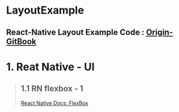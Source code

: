 LayoutExample
===
React-Native Layout Example Code : [Origin-GitBook](https://g6ling.gitbooks.io/react-native-tutorial-korean/1-3ko.html)
---

# 1. Reat Native - UI
> ## 1.1 RN flexbox - 1
> [React Native Docs: FlexBox](https://reactnative.dev/docs/flexbox#__docusaurus)
